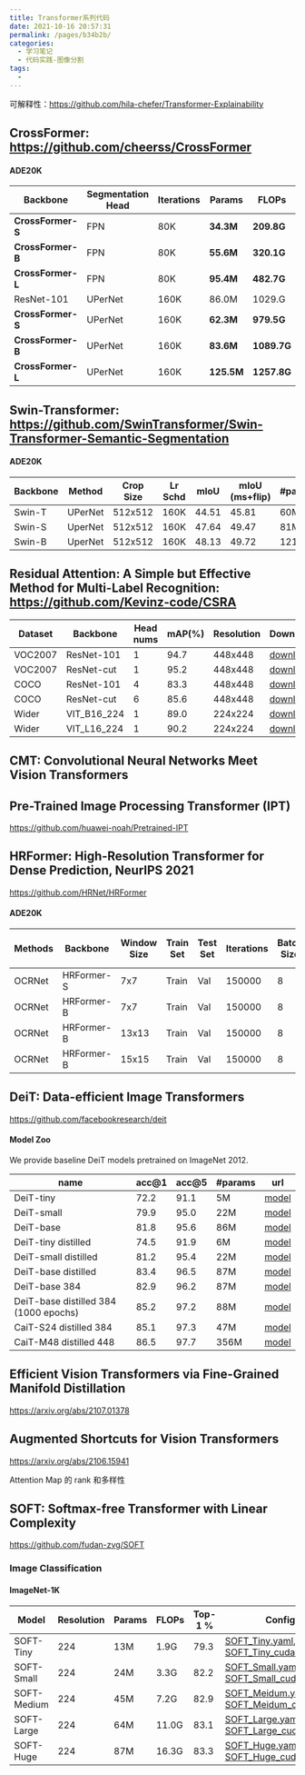 ```yaml
---
title: Transformer系列代码
date: 2021-10-16 20:57:31
permalink: /pages/b34b2b/
categories:
  - 学习笔记
  - 代码实践-图像分割
tags:
  - 
---
```

可解释性：https://github.com/hila-chefer/Transformer-Explainability



## CrossFormer: https://github.com/cheerss/CrossFormer

#### ADE20K

| Backbone          | Segmentation Head | Iterations | Params     | FLOPs       | IOU      | MS IOU   |
| ----------------- | ----------------- | ---------- | ---------- | ----------- | -------- | -------- |
| **CrossFormer-S** | FPN               | 80K        | **34.3M**  | **209.8G**  | **46.4** | -        |
| **CrossFormer-B** | FPN               | 80K        | **55.6M**  | **320.1G**  | **48.0** | -        |
| **CrossFormer-L** | FPN               | 80K        | **95.4M**  | **482.7G**  | **49.1** | -        |
| ResNet-101        | UPerNet           | 160K       | 86.0M      | 1029.G      | 44.9     | -        |
| **CrossFormer-S** | UPerNet           | 160K       | **62.3M**  | **979.5G**  | **47.6** | **48.4** |
| **CrossFormer-B** | UPerNet           | 160K       | **83.6M**  | **1089.7G** | **49.7** | **50.6** |
| **CrossFormer-L** | UPerNet           | 160K       | **125.5M** | **1257.8G** | **50.4** | **51.4** |



## Swin-Transformer: https://github.com/SwinTransformer/Swin-Transformer-Semantic-Segmentation

#### ADE20K

| Backbone | Method  | Crop Size | Lr Schd | mIoU  | mIoU (ms+flip) | #params | FLOPs |
| -------- | ------- | --------- | ------- | ----- | -------------- | ------- | ----- |
| Swin-T   | UPerNet | 512x512   | 160K    | 44.51 | 45.81          | 60M     | 945G  |
| Swin-S   | UperNet | 512x512   | 160K    | 47.64 | 49.47          | 81M     | 1038G |
| Swin-B   | UperNet | 512x512   | 160K    | 48.13 | 49.72          | 121M    | 1188G |



## Residual Attention: A Simple but Effective Method for Multi-Label Recognition: https://github.com/Kevinz-code/CSRA

| Dataset | Backbone    | Head nums | mAP(%) | Resolution | Download                                                     |
| ------- | ----------- | --------- | ------ | ---------- | ------------------------------------------------------------ |
| VOC2007 | ResNet-101  | 1         | 94.7   | 448x448    | [download](https://drive.google.com/u/0/uc?export=download&confirm=bXcv&id=1cQSRI_DWyKpLa0tvxltoH9rM4IZMIEWJ) |
| VOC2007 | ResNet-cut  | 1         | 95.2   | 448x448    | [download](https://drive.google.com/u/0/uc?export=download&confirm=otx_&id=1bzSsWhGG-zUNQRMB7rQCuPMqLZjnrzFh) |
| COCO    | ResNet-101  | 4         | 83.3   | 448x448    | [download](https://drive.google.com/u/0/uc?export=download&confirm=EWtH&id=1e_WzdVgF_sQc--ubN-DRnGVbbJGSJEZa) |
| COCO    | ResNet-cut  | 6         | 85.6   | 448x448    | [download](https://drive.google.com/u/0/uc?export=download&confirm=uEcu&id=17FgLUe_vr5sJX6_TT-MPdP5TYYAcVEPF) |
| Wider   | VIT_B16_224 | 1         | 89.0   | 224x224    | [download](https://drive.google.com/u/0/uc?id=1qkJgWQ2EOYri8ITLth_wgnR4kEsv0bfj&export=download) |
| Wider   | VIT_L16_224 | 1         | 90.2   | 224x224    | [download](https://drive.google.com/u/0/uc?id=1da8D7UP9cMCgKO0bb1gyRvVqYoZ3Wh7O&export=download) |





## CMT: Convolutional Neural Networks Meet Vision Transformers



## **Pre**-Trained Image Processing Transformer (IPT)

https://github.com/huawei-noah/Pretrained-IPT



## HRFormer: High-Resolution Transformer for Dense Prediction, NeurIPS 2021

https://github.com/HRNet/HRFormer

#### ADE20K

| Methods | Backbone   | Window Size | Train Set | Test Set | Iterations | Batch Size | OHEM | mIoU | mIoU (Multi-Scale) | Log                                                          | ckpt                                                         | script                                                       |
| ------- | ---------- | ----------- | --------- | -------- | ---------- | ---------- | ---- | ---- | ------------------ | ------------------------------------------------------------ | ------------------------------------------------------------ | ------------------------------------------------------------ |
| OCRNet  | HRFormer-S | 7x7         | Train     | Val      | 150000     | 8          | Yes  | 44.0 | 45.1               | [log](https://1drv.ms/u/s!Ai-PFrdirDvwj3EehoEZZUDMX0NU?e=F8HAQi) | [ckpt](https://1drv.ms/u/s!Ai-PFrdirDvwj28i74aN6_Zk4clX?e=CWGOcd) | [script](https://github.com/HRNet/HRFormer/blob/main/seg/scripts/ade20k/hrt/run_hrt_small_ocr_v2_ohem.sh) |
| OCRNet  | HRFormer-B | 7x7         | Train     | Val      | 150000     | 8          | Yes  | 46.3 | 47.6               | [log](https://1drv.ms/u/s!Ai-PFrdirDvwj265qyyZ74PKjfqm?e=Cj7TGl) | [ckpt](https://1drv.ms/u/s!Ai-PFrdirDvwj3epNJ-QFF33tZtr?e=df3fQk) | [script](https://github.com/HRNet/HRFormer/blob/main/seg/scripts/ade20k/hrt/run_hrt_base_ocr_v2_ohem.sh) |
| OCRNet  | HRFormer-B | 13x13       | Train     | Val      | 150000     | 8          | Yes  | 48.7 | 50.0               | [log](https://1drv.ms/u/s!Ai-PFrdirDvwkAjmpl5jj0sXz2v-?e=sfhyI4) | [ckpt](https://1drv.ms/u/s!Ai-PFrdirDvwj3oTs_gVPzFDjdyU?e=yjGRKz) | [script](https://github.com/HRNet/HRFormer/blob/main/seg/scripts/ade20k/hrt/run_hrt_base_ocr_v2_ohem_w13.sh) |
| OCRNet  | HRFormer-B | 15x15       | Train     | Val      | 150000     | 8          | Yes  | -    | -                  | -                                                            | -                                                            | -                                                            |







## DeiT: Data-efficient Image Transformers

https://github.com/facebookresearch/deit

#### Model Zoo

We provide baseline DeiT models pretrained on ImageNet 2012.

| name                                  | acc@1 | acc@5 | #params | url                                                          |
| ------------------------------------- | ----- | ----- | ------- | ------------------------------------------------------------ |
| DeiT-tiny                             | 72.2  | 91.1  | 5M      | [model](https://dl.fbaipublicfiles.com/deit/deit_tiny_patch16_224-a1311bcf.pth) |
| DeiT-small                            | 79.9  | 95.0  | 22M     | [model](https://dl.fbaipublicfiles.com/deit/deit_small_patch16_224-cd65a155.pth) |
| DeiT-base                             | 81.8  | 95.6  | 86M     | [model](https://dl.fbaipublicfiles.com/deit/deit_base_patch16_224-b5f2ef4d.pth) |
| DeiT-tiny distilled                   | 74.5  | 91.9  | 6M      | [model](https://dl.fbaipublicfiles.com/deit/deit_tiny_distilled_patch16_224-b40b3cf7.pth) |
| DeiT-small distilled                  | 81.2  | 95.4  | 22M     | [model](https://dl.fbaipublicfiles.com/deit/deit_small_distilled_patch16_224-649709d9.pth) |
| DeiT-base distilled                   | 83.4  | 96.5  | 87M     | [model](https://dl.fbaipublicfiles.com/deit/deit_base_distilled_patch16_224-df68dfff.pth) |
| DeiT-base 384                         | 82.9  | 96.2  | 87M     | [model](https://dl.fbaipublicfiles.com/deit/deit_base_patch16_384-8de9b5d1.pth) |
| DeiT-base distilled 384 (1000 epochs) | 85.2  | 97.2  | 88M     | [model](https://dl.fbaipublicfiles.com/deit/deit_base_distilled_patch16_384-d0272ac0.pth) |
| CaiT-S24 distilled 384                | 85.1  | 97.3  | 47M     | [model](https://github.com/facebookresearch/deit/blob/main/README_cait.md) |
| CaiT-M48 distilled 448                | 86.5  | 97.7  | 356M    | [model](https://github.com/facebookresearch/deit/blob/main/README_cait.md) |



## Efficient Vision Transformers via Fine-Grained Manifold Distillation

https://arxiv.org/abs/2107.01378



## Augmented Shortcuts for Vision Transformers

https://arxiv.org/abs/2106.15941

Attention Map  的 rank 和多样性



## SOFT: Softmax-free Transformer with Linear Complexity

https://github.com/fudan-zvg/SOFT

### Image Classification

#### ImageNet-1K

| Model       | Resolution | Params | FLOPs | Top-1 % | Config                                                       |
| ----------- | ---------- | ------ | ----- | ------- | ------------------------------------------------------------ |
| SOFT-Tiny   | 224        | 13M    | 1.9G  | 79.3    | [SOFT_Tiny.yaml](https://github.com/fudan-zvg/SOFT/blob/master/config/SOFT_Tiny.yaml), [SOFT_Tiny_cuda.yaml](https://github.com/fudan-zvg/SOFT/blob/master/config/SOFT_Tiny_cuda.yaml) |
| SOFT-Small  | 224        | 24M    | 3.3G  | 82.2    | [SOFT_Small.yaml](https://github.com/fudan-zvg/SOFT/blob/master/config/SOFT_Small.yaml), [SOFT_Small_cuda.yaml](https://github.com/fudan-zvg/SOFT/blob/master/config/SOFT_Small_cuda.yaml) |
| SOFT-Medium | 224        | 45M    | 7.2G  | 82.9    | [SOFT_Meidum.yaml](https://github.com/fudan-zvg/SOFT/blob/master/config/SOFT_Medium.yaml), [SOFT_Meidum_cuda.yaml](https://github.com/fudan-zvg/SOFT/blob/master/config/SOFT_Medium_cuda.yaml) |
| SOFT-Large  | 224        | 64M    | 11.0G | 83.1    | [SOFT_Large.yaml](https://github.com/fudan-zvg/SOFT/blob/master/config/SOFT_Large.yaml), [SOFT_Large_cuda.yaml](https://github.com/fudan-zvg/SOFT/blob/master/config/SOFT_Large_cuda.yaml) |
| SOFT-Huge   | 224        | 87M    | 16.3G | 83.3    | [SOFT_Huge.yaml](https://github.com/fudan-zvg/SOFT/blob/master/config/SOFT_Huge.yaml), [SOFT_Huge_cuda.yaml](https://github.com/fudan-zvg/SOFT/blob/master/config/SOFT_Huge_cuda.yaml) |